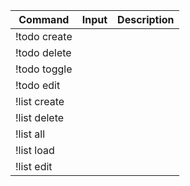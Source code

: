 
| Command      | Input | Description |
| ------------ | ----- | ----------- |
| !todo create |       |             |
| !todo delete |       |             |
| !todo toggle |       |             |
| !todo edit   |       |             |
| !list create |       |             |
| !list delete |       |             |
| !list all    |       |             |
| !list load   |       |             |
| !list edit   |       |             |
